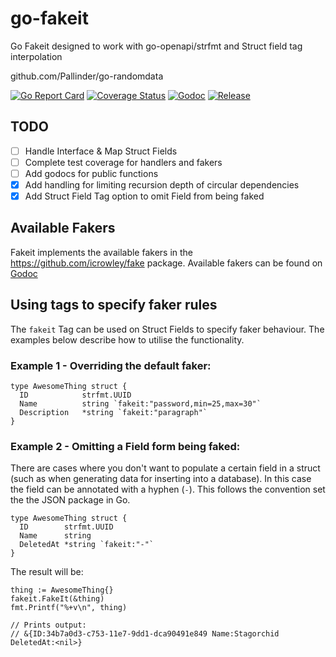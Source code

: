 # go-fakeit
Go Fakeit designed to work with go-openapi/strfmt and Struct field tag interpolation


github.com/Pallinder/go-randomdata

[![Go Report Card](https://goreportcard.com/badge/github.com/the0rem/go-fakeit)](https://goreportcard.com/report/github.com/the0rem/go-fakeit)
[![Coverage Status](https://coveralls.io/repos/github/the0rem/go-fakeit/badge.svg?branch=master)](https://coveralls.io/github/the0rem/go-fakeit?branch=master)
[![Godoc](https://godoc.org/github.com/the0rem/go-fakeit?status.svg)](https://godoc.org/github.com/the0rem/go-fakeit)
[![Release](https://img.shields.io/github/release/the0rem/go-fakeit.svg)](https://github.com/the0rem/go-fakeit/releases/latest)

## TODO

- [ ] Handle Interface & Map Struct Fields
- [ ] Complete test coverage for handlers and fakers
- [ ] Add godocs for public functions
- [X] Add handling for limiting recursion depth of circular dependencies
- [X] Add Struct Field Tag option to omit Field from being faked

## Available Fakers
Fakeit implements the available fakers in the https://github.com/icrowley/fake package. Available fakers can be found  on [Godoc](https://godoc.org/github.com/the0rem/go-fakeit/fakers/)

## Using tags to specify faker rules
The `fakeit` Tag can be used on Struct Fields to specify faker behaviour. The examples below describe how to utilise the functionality.

### Example 1 - Overriding the default faker:

```
type AwesomeThing struct {
  ID            strfmt.UUID
  Name          string `fakeit:"password,min=25,max=30"`
  Description   *string `fakeit:"paragraph"`
}
```

### Example 2 - Omitting a Field form being faked:
There are cases where you don't want to populate a certain field in a struct (such as when generating data for inserting into a database). In this case the field can be annotated with a hyphen (`-`). This follows the convention set the the JSON package in Go.
```
type AwesomeThing struct {
  ID        strfmt.UUID
  Name      string
  DeletedAt *string `fakeit:"-"`
}
```
The result will be:
```
thing := AwesomeThing{}
fakeit.FakeIt(&thing)
fmt.Printf("%+v\n", thing)

// Prints output:
// &{ID:34b7a0d3-c753-11e7-9dd1-dca90491e849 Name:Stagorchid DeletedAt:<nil>}
```
